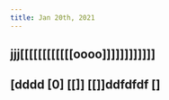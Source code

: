 ```yaml
---
title: Jan 20th, 2021
---
```


## jjj[[[[[[[[[[[[oooo]]]]]]]]]]]]
## [dddd [0]  [[]]     [[]]ddfdfdf  []
